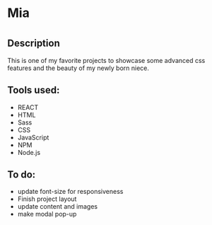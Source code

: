 <h1>Mia<h1>
<h2>Description</h2>
<p>This is one of my favorite projects to showcase some advanced css features and the beauty of my newly born niece.</p>
<h2>Tools used:</h2>
<ul>
<li>REACT</li>
<li>HTML</li>
<li>Sass</li>
<li>CSS</li>
<li>JavaScript</li>
<li>NPM</li>
<li>Node.js</li>
</ul>
<h2>To do:</h2>
<ul>
<li>update font-size for responsiveness</li>
<li>Finish project layout</li>
<li>update content and images</li>
<li>make modal pop-up</li>
</ul>
